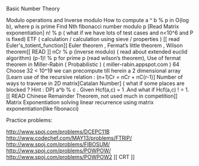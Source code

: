 Basic Number Theory  

Modulo operations and Inverse modulo
How to compute a ^ b % p in O(log b), where p is prime
Find Nth fibonacci number modulo p [Read Matrix exponentiation]
n! % p  ( what if we have lots of test cases and n<10^6 and P is fixed)
ETF ( calculation / calculation using sieve / properties ) [[ read Euler's_totient_function]]
Euler theorem , Fermat’s little theorem , Wilson theorem[[ READ ]]
nCr % p (inverse modulo) ( read about extended euclid algorithm)
(p-1)! % p  for prime p (read wilson’s theorem), Use of fermat theorem in Miller-Rabin ( Probabilistic ) ( miller-rabin.appspot.com )
64 Choose 32 < 10^19 we can precompute till herein a 2 dimensional array [Learn use of the recursive relation : (n+1)Cr = nCr + nC(r-1)]
Number of ways to traverse in 2D matrix[Catalan Number] ( what if some places are blocked ? Hint : DP)
a^b % c . Given Hcf(a,c) = 1 .And  what if Hcf(a,c) ! = 1.  [[ READ Chinese Remainder Theorem, not used much in competition]]
Matrix Exponentiation
solving linear recurrence using matrix exponentiation(like fibonacci)

Practice problems:

http://www.spoj.com/problems/DCEPC11B
http://www.codechef.com/MAY13/problems/FTRIP/
http://www.spoj.com/problems/FIBOSUM/
http://www.spoj.com/problems/POWPOW/
http://www.spoj.com/problems/POWPOW2 [[ CRT ]]
